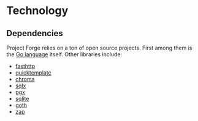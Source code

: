 <!--- Code generated by Project Forge, see https://projectforge.dev for details. -->
# Technology

## Dependencies

Project Forge relies on a ton of open source projects. First among them is the [Go language][1] itself. Other libraries include:

- [fasthttp][2]
- [quicktemplate][3]
- [chroma][4]
- [sqlx][5]
- [pgx][6]
- [sqlite][7]
- [goth][8]
- [zap][9]


[1]: https://golang.org "What a great contribution to the world of engineering"
[2]: https://github.com/valyala/fasthttp "So much faster than the stdlib, and only slightly more annoying to work with"
[3]: https://github.com/valyala/quicktemplate "The only compile-time template engine that lets you control whitespace"
[4]: https://github.com/alecthomas/chroma "Renders a syntax-highlighted table in a surprisingly small amount of time"
[5]: https://github.com/jmoiron/sqlx "Provides enhancements to the stdlib's sql package, super handy"
[6]: https://github.com/jackc/pgx "Handles (most of) the crazy types that PostgreSQL supports"
[7]: https://modernc.org/sqlite "A version of SQLite that was compiled to Go by a machine"
[8]: https://github.com/markbates/goth "Handles OAuth for dozens of providers, works every time"
[9]: https://go.uber.org/zap "Crazy fast logging, with a custom encoder to dump tons of debug info"
